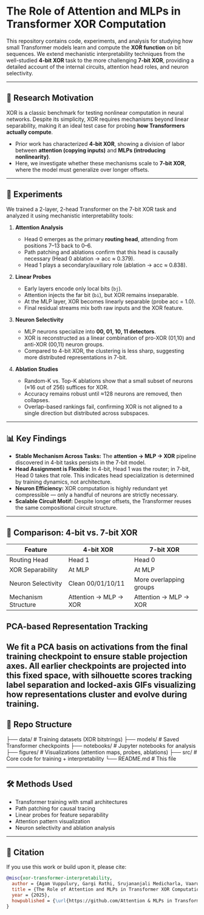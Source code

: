 # The Role of Attention and MLPs in Transformer XOR Computation

This repository contains code, experiments, and analysis for studying how small Transformer models learn and compute the **XOR function** on bit sequences. We extend mechanistic interpretability techniques from the well-studied **4-bit XOR** task to the more challenging **7-bit XOR**, providing a detailed account of the internal circuits, attention head roles, and neuron selectivity.  

---

## 🚀 Research Motivation  
XOR is a classic benchmark for testing nonlinear computation in neural networks. Despite its simplicity, XOR requires mechanisms beyond linear separability, making it an ideal test case for probing **how Transformers actually compute**.  

- Prior work has characterized **4-bit XOR**, showing a division of labor between **attention (copying inputs)** and **MLPs (introducing nonlinearity)**.  
- Here, we investigate whether these mechanisms scale to **7-bit XOR**, where the model must generalize over longer offsets.  

---

## 🧪 Experiments  

We trained a 2-layer, 2-head Transformer on the 7-bit XOR task and analyzed it using mechanistic interpretability tools:  

1. **Attention Analysis**  
   - Head 0 emerges as the primary **routing head**, attending from positions 7–13 back to 0–6.  
   - Path patching and ablations confirm that this head is causally necessary (Head 0 ablation → acc ≈ 0.379).  
   - Head 1 plays a secondary/auxiliary role (ablation → acc ≈ 0.838).  

2. **Linear Probes**  
   - Early layers encode only local bits (`bj`).  
   - Attention injects the far bit (`bi`), but XOR remains inseparable.  
   - At the MLP layer, XOR becomes linearly separable (probe acc = 1.0).  
   - Final residual streams mix both raw inputs and the XOR feature.  

3. **Neuron Selectivity**  
   - MLP neurons specialize into **00, 01, 10, 11 detectors**.  
   - XOR is reconstructed as a linear combination of pro-XOR (01,10) and anti-XOR (00,11) neuron groups.  
   - Compared to 4-bit XOR, the clustering is less sharp, suggesting more distributed representations in 7-bit.  

4. **Ablation Studies**  
   - Random-K vs. Top-K ablations show that a small subset of neurons (≈16 out of 256) suffices for XOR.  
   - Accuracy remains robust until ≈128 neurons are removed, then collapses.  
   - Overlap-based rankings fail, confirming XOR is not aligned to a single direction but distributed across subspaces.  

---

## 📊 Key Findings  

- **Stable Mechanism Across Tasks:** The **attention → MLP → XOR** pipeline discovered in 4-bit tasks persists in the 7-bit model.  
- **Head Assignment is Flexible:** In 4-bit, Head 1 was the router; in 7-bit, Head 0 takes that role. This indicates head specialization is determined by training dynamics, not architecture.  
- **Neuron Efficiency:** XOR computation is highly redundant yet compressible — only a handful of neurons are strictly necessary.  
- **Scalable Circuit Motif:** Despite longer offsets, the Transformer reuses the same compositional circuit structure.  

---

## 🔬 Comparison: 4-bit vs. 7-bit XOR  

| Feature                  | 4-bit XOR              | 7-bit XOR              |
|---------------------------|------------------------|------------------------|
| Routing Head              | Head 1                 | Head 0                 |
| XOR Separability          | At MLP                 | At MLP                 |
| Neuron Selectivity        | Clean 00/01/10/11      | More overlapping groups|
| Mechanism Structure       | Attention → MLP → XOR  | Attention → MLP → XOR  |

## PCA-based Representation Tracking

We fit a PCA basis on activations from the final training checkpoint to ensure stable projection axes. All earlier checkpoints are projected into this fixed space, with silhouette scores tracking label separation and locked-axis GIFs visualizing how representations cluster and evolve during training.
---

## 📂 Repo Structure  

├── data/ # Training datasets (XOR bitstrings)
├── models/ # Saved Transformer checkpoints
├── notebooks/ # Jupyter notebooks for analysis
├── figures/ # Visualizations (attention maps, probes, ablations)
├── src/ # Core code for training + interpretability
└── README.md # This file


---

## 🛠️ Methods Used  

- Transformer training with small architectures  
- Path patching for causal tracing  
- Linear probes for feature separability  
- Attention pattern visualization  
- Neuron selectivity and ablation analysis  

---

## 📌 Citation  

If you use this work or build upon it, please cite:  

```bibtex
@misc{xor-transformer-interpretability,
  author = {Agam Vuppulury, Gargi Rathi, Srujananjali Medicharla, Vaaruni Desai},
  title = {The Role of Attention and MLPs in Transformer XOR Computation},
  year = {2025},
  howpublished = {\url{https://github.com/Attention & MLPs in Transformer XOR}}
}

